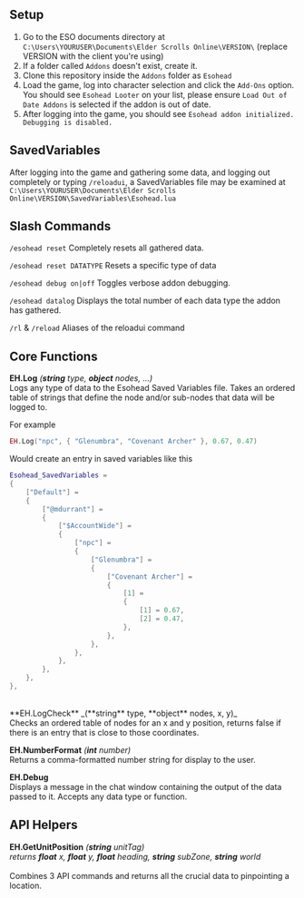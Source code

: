 ## Setup
1.  Go to the ESO documents directory at ```C:\Users\YOURUSER\Documents\Elder Scrolls Online\VERSION\``` (replace VERSION with the client you're using)
2.  If a folder called ``Addons`` doesn't exist, create it.
3.  Clone this repository inside the ```Addons``` folder as ```Esohead```
4.  Load the game, log into character selection and click the ```Add-Ons``` option. You should see ```Esohead Looter``` on your list, please ensure ```Load Out of Date Addons``` is selected if the addon is out of date.
5.  After logging into the game, you should see ```Esohead addon initialized. Debugging is disabled.```

## SavedVariables
After logging into the game and gathering some data, and logging out completely or typing ```/reloadui```, a SavedVariables file may be examined at ```C:\Users\YOURUSER\Documents\Elder Scrolls Online\VERSION\SavedVariables\Esohead.lua```

## Slash Commands
```/esohead reset```
Completely resets all gathered data.

```/esohead reset DATATYPE```
Resets a specific type of data

```/esohead debug on|off```
Toggles verbose addon debugging.

```/esohead datalog```
Displays the total number of each data type the addon has gathered.

```/rl``` & ```/reload```
Aliases of the reloadui command

## Core Functions
**EH.Log** _(**string** type, **object** nodes, ...)_<br />
Logs any type of data to the Esohead Saved Variables file. Takes an ordered table of strings that define the node
and/or sub-nodes that data will be logged to.

For example
```lua
EH.Log("npc", { "Glenumbra", "Covenant Archer" }, 0.67, 0.47)
```
Would create an entry in saved variables like this
```lua
Esohead_SavedVariables =
{
    ["Default"] =
    {
        ["@mdurrant"] =
        {
            ["$AccountWide"] =
            {
                ["npc"] =
                {
                    ["Glenumbra"] =
                    {
                        ["Covenant Archer"] =
                        {
                            [1] =
                            {
                                [1] = 0.67,
                                [2] = 0.47,
                            },
                        },
                    },
                },
            },
        },
    },
},
```
<br />
**EH.LogCheck** _(**string** type, **object** nodes, x, y)_<br />
Checks an ordered table of nodes for an x and y position, returns false if there is an entry that is close to those coordinates.

**EH.NumberFormat** _(**int** number)_<br />
Returns a comma-formatted number string for display to the user.

**EH.Debug** <br />
Displays a message in the chat window containing the output of the data passed to it. Accepts any data type or function.


## API Helpers
**EH.GetUnitPosition** _(**string** unitTag)_<br />
_returns **float** x, **float** y, **float** heading, **string** subZone, **string** world_<br /><br />
Combines 3 API commands and returns all the crucial data to pinpointing a location.